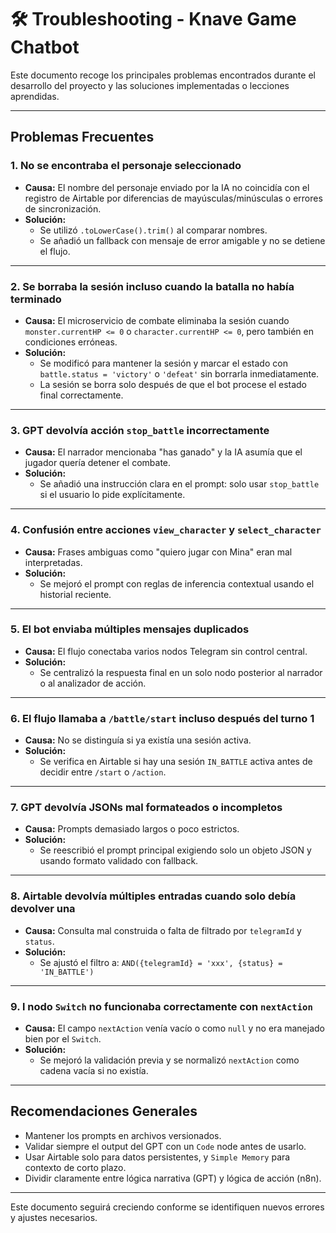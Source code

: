 # 🛠️ Troubleshooting - Knave Game Chatbot

Este documento recoge los principales problemas encontrados durante el desarrollo del proyecto y las soluciones implementadas o lecciones aprendidas.

---

## Problemas Frecuentes

### 1. No se encontraba el personaje seleccionado
- **Causa:** El nombre del personaje enviado por la IA no coincidía con el registro de Airtable por diferencias de mayúsculas/minúsculas o errores de sincronización.
- **Solución:**
  - Se utilizó `.toLowerCase().trim()` al comparar nombres.
  - Se añadió un fallback con mensaje de error amigable y no se detiene el flujo.

---

### 2. Se borraba la sesión incluso cuando la batalla no había terminado
- **Causa:** El microservicio de combate eliminaba la sesión cuando `monster.currentHP <= 0` o `character.currentHP <= 0`, pero también en condiciones erróneas.
- **Solución:**
  - Se modificó para mantener la sesión y marcar el estado con `battle.status = 'victory'` o `'defeat'` sin borrarla inmediatamente.
  - La sesión se borra solo después de que el bot procese el estado final correctamente.

---

### 3. GPT devolvía acción `stop_battle` incorrectamente
- **Causa:** El narrador mencionaba "has ganado" y la IA asumía que el jugador quería detener el combate.
- **Solución:**
  - Se añadió una instrucción clara en el prompt: solo usar `stop_battle` si el usuario lo pide explícitamente.

---

### 4. Confusión entre acciones `view_character` y `select_character`
- **Causa:** Frases ambiguas como "quiero jugar con Mina" eran mal interpretadas.
- **Solución:**
  - Se mejoró el prompt con reglas de inferencia contextual usando el historial reciente.

---

### 5. El bot enviaba múltiples mensajes duplicados
- **Causa:** El flujo conectaba varios nodos Telegram sin control central.
- **Solución:**
  - Se centralizó la respuesta final en un solo nodo posterior al narrador o al analizador de acción.

---

### 6. El flujo llamaba a `/battle/start` incluso después del turno 1
- **Causa:** No se distinguía si ya existía una sesión activa.
- **Solución:**
  - Se verifica en Airtable si hay una sesión `IN_BATTLE` activa antes de decidir entre `/start` o `/action`.

---

### 7. GPT devolvía JSONs mal formateados o incompletos
- **Causa:** Prompts demasiado largos o poco estrictos.
- **Solución:**
  - Se reescribió el prompt principal exigiendo solo un objeto JSON y usando formato validado con fallback.

---

### 8. Airtable devolvía múltiples entradas cuando solo debía devolver una
- **Causa:** Consulta mal construida o falta de filtrado por `telegramId` y `status`.
- **Solución:**
  - Se ajustó el filtro a: `AND({telegramId} = 'xxx', {status} = 'IN_BATTLE')`

---

### 9. l nodo `Switch` no funcionaba correctamente con `nextAction`
- **Causa:** El campo `nextAction` venía vacío o como `null` y no era manejado bien por el `Switch`.
- **Solución:**
  - Se mejoró la validación previa y se normalizó `nextAction` como cadena vacía si no existía.

---

## Recomendaciones Generales

- Mantener los prompts en archivos versionados.
- Validar siempre el output del GPT con un `Code` node antes de usarlo.
- Usar Airtable solo para datos persistentes, y `Simple Memory` para contexto de corto plazo.
- Dividir claramente entre lógica narrativa (GPT) y lógica de acción (n8n).

---

Este documento seguirá creciendo conforme se identifiquen nuevos errores y ajustes necesarios.
